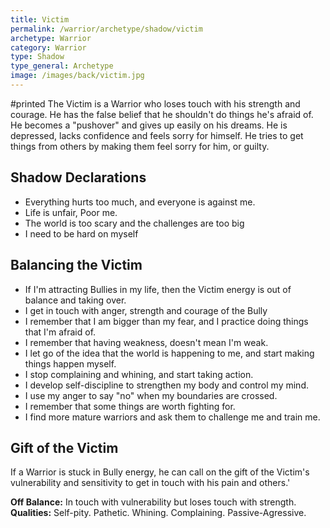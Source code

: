 ```yaml
---
title: Victim
permalink: /warrior/archetype/shadow/victim
archetype: Warrior
category: Warrior
type: Shadow
type_general: Archetype
image: /images/back/victim.jpg
---
```

#printed The Victim is a Warrior who loses touch with his strength and courage. He has the false belief that he shouldn't do things he's afraid of. He becomes a "pushover" and gives up easily on his dreams. He is depressed, lacks confidence and feels sorry for himself. He tries to get things from others by making them feel sorry for him, or guilty.   
  
  
## Shadow Declarations  
- Everything hurts too much, and everyone is against me.  
- Life is unfair, Poor me.  
- The world is too scary and the challenges are too big  
- I need to be hard on myself  
  
## Balancing the Victim  
- If I'm attracting Bullies in my life, then the Victim energy is out of balance and taking over.   
- I get in touch with anger, strength and courage of the Bully  
- I remember that I am bigger than my fear, and I practice doing things that I'm afraid of.   
- I remember that having weakness, doesn't mean I'm weak.  
- I let go of the idea that the world is happening to me, and start making things happen myself.   
- I stop complaining and whining, and start taking action.   
- I develop self-discipline to strengthen my body and control my mind.   
- I use my anger to say "no" when my boundaries are crossed.   
- I remember that some things are worth fighting for.  
- I find more mature warriors and ask them to challenge me and train me.   
  
## Gift of the Victim  
If a Warrior is stuck in Bully energy, he can call on the gift of the Victim's vulnerability and sensitivity to get in touch with his pain and others.'  
  
**Off Balance:** In touch with vulnerability but loses touch with strength.  
**Qualities:** Self-pity. Pathetic. Whining. Complaining. Passive-Agressive.
